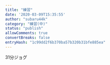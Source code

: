 ```yaml
---
title: "練習"
date: '2020-03-09T15:35:55'
author: "subaru44k"
category: "練習(中)"
status: "publish"
allowComments: true
convertBreaks: false
entryHash: "1c99dd2f6b370ba57b320b31bfe885ea"
---
```

31分ジョグ
